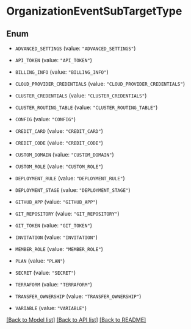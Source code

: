 # OrganizationEventSubTargetType

## Enum


* `ADVANCED_SETTINGS` (value: `"ADVANCED_SETTINGS"`)

* `API_TOKEN` (value: `"API_TOKEN"`)

* `BILLING_INFO` (value: `"BILLING_INFO"`)

* `CLOUD_PROVIDER_CREDENTIALS` (value: `"CLOUD_PROVIDER_CREDENTIALS"`)

* `CLUSTER_CREDENTIALS` (value: `"CLUSTER_CREDENTIALS"`)

* `CLUSTER_ROUTING_TABLE` (value: `"CLUSTER_ROUTING_TABLE"`)

* `CONFIG` (value: `"CONFIG"`)

* `CREDIT_CARD` (value: `"CREDIT_CARD"`)

* `CREDIT_CODE` (value: `"CREDIT_CODE"`)

* `CUSTOM_DOMAIN` (value: `"CUSTOM_DOMAIN"`)

* `CUSTOM_ROLE` (value: `"CUSTOM_ROLE"`)

* `DEPLOYMENT_RULE` (value: `"DEPLOYMENT_RULE"`)

* `DEPLOYMENT_STAGE` (value: `"DEPLOYMENT_STAGE"`)

* `GITHUB_APP` (value: `"GITHUB_APP"`)

* `GIT_REPOSITORY` (value: `"GIT_REPOSITORY"`)

* `GIT_TOKEN` (value: `"GIT_TOKEN"`)

* `INVITATION` (value: `"INVITATION"`)

* `MEMBER_ROLE` (value: `"MEMBER_ROLE"`)

* `PLAN` (value: `"PLAN"`)

* `SECRET` (value: `"SECRET"`)

* `TERRAFORM` (value: `"TERRAFORM"`)

* `TRANSFER_OWNERSHIP` (value: `"TRANSFER_OWNERSHIP"`)

* `VARIABLE` (value: `"VARIABLE"`)


[[Back to Model list]](../README.md#documentation-for-models) [[Back to API list]](../README.md#documentation-for-api-endpoints) [[Back to README]](../README.md)


